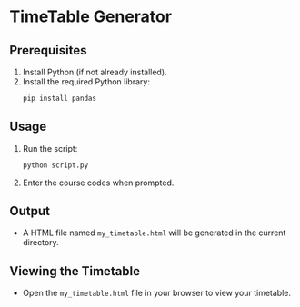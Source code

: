 # TimeTable Generator

## Prerequisites
1. Install Python (if not already installed).
2. Install the required Python library:
   ```bash
   pip install pandas
   ```

## Usage
1. Run the script:
   ```bash
   python script.py
   ```
2. Enter the course codes when prompted.

## Output
- A HTML file named `my_timetable.html` will be generated in the current directory.

## Viewing the Timetable
- Open the `my_timetable.html` file in your browser to view your timetable.